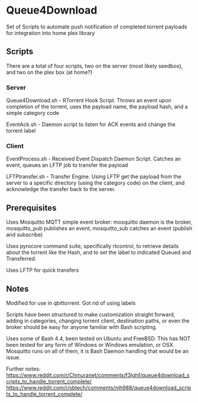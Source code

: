 # Queue4Download

Set of Scripts to automate push notification of completed torrent payloads for integration into home plex library

## Scripts

There are a total of four scripts, two on the server (most likely seedbox), and two on the plex box (at home?)

### Server

Queue4Download.sh - RTorrent Hook Script. Throws an event upon completion of the torrent, uses the payload name, the payload hash, and a simple category code

EventAck.sh - Daemon script to listen for ACK events and change the torrent label

### Client

EventProcess.sh - Received Event Dispatch Daemon Script. Catches an event, queues an LFTP job to transfer the payload

LFTPtransfer.sh - Transfer Engine. Using LFTP get the payload from the server to a specific directory (using the category code) on the client, and acknowledge the transfer back to the server.

## Prerequisites

Uses Mosquitto MQTT simple event broker: mosquitto daemon is the broker, mosquitto_pub publishes an event, mosquitto_sub catches an event (publish and subscribe)

Uses pyrocore command suite, specifically rtcontrol, to retrieve details about the torrent like the Hash, and to set the label to indicated Queued and Transferred.

Uses LFTP for quick transfers

## Notes

Modified for use in qbittorrent. Got rid of using labels

Scripts have been structured to make customization straight forward, adding in categories, changing torrent client, destination paths, or even the broker should be easy for anyone familiar with Bash scripting.

Uses some of Bash 4.4, been tested on Ubuntu and FreeBSD. This has NOT been tested for any form of Windows or Windows emulation, or OSX. Mosquitto runs on all of them, it is Bash Daemon handling that would be an issue.

Further notes: https://www.reddit.com/r/Chmuranet/comments/f3lghf/queue4download_scripts_to_handle_torrent_complete/
https://www.reddit.com/r/sbtech/comments/nih988/queue4download_scripts_to_handle_torrent_complete/
